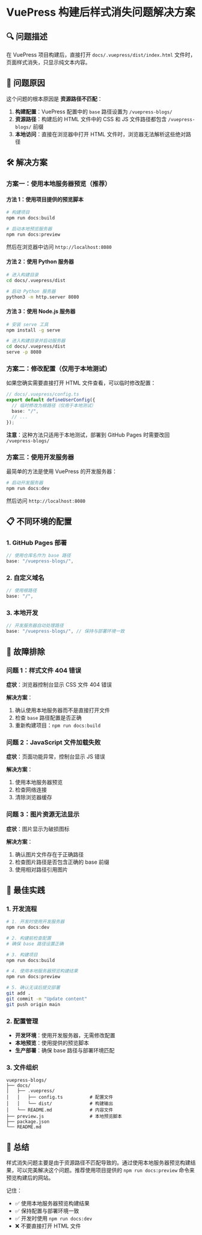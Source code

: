 # VuePress 构建后样式消失问题解决方案

## 🔍 问题描述

在 VuePress 项目构建后，直接打开 `docs/.vuepress/dist/index.html` 文件时，页面样式消失，只显示纯文本内容。

## 🎯 问题原因

这个问题的根本原因是 **资源路径不匹配**：

1. **构建配置**：VuePress 配置中的 `base` 路径设置为 `/vuepress-blogs/`
2. **资源路径**：构建后的 HTML 文件中的 CSS 和 JS 文件路径都包含 `/vuepress-blogs/` 前缀
3. **本地访问**：直接在浏览器中打开 HTML 文件时，浏览器无法解析这些绝对路径

## 🛠️ 解决方案

### 方案一：使用本地服务器预览（推荐）

#### 方法 1：使用项目提供的预览脚本

```bash
# 构建项目
npm run docs:build

# 启动本地预览服务器
npm run docs:preview
```

然后在浏览器中访问 `http://localhost:8080`

#### 方法 2：使用 Python 服务器

```bash
# 进入构建目录
cd docs/.vuepress/dist

# 启动 Python 服务器
python3 -m http.server 8080
```

#### 方法 3：使用 Node.js 服务器

```bash
# 安装 serve 工具
npm install -g serve

# 进入构建目录并启动服务器
cd docs/.vuepress/dist
serve -p 8080
```

### 方案二：修改配置（仅用于本地测试）

如果您确实需要直接打开 HTML 文件查看，可以临时修改配置：

```typescript
// docs/.vuepress/config.ts
export default defineUserConfig({
  // 临时修改为根路径（仅用于本地测试）
  base: "/",
  // ...
});
```

**注意**：这种方法只适用于本地测试，部署到 GitHub Pages 时需要改回 `/vuepress-blogs/`

### 方案三：使用开发服务器

最简单的方法是使用 VuePress 的开发服务器：

```bash
# 启动开发服务器
npm run docs:dev
```

然后访问 `http://localhost:8080`

## 📋 不同环境的配置

### 1. GitHub Pages 部署

```typescript
// 使用仓库名作为 base 路径
base: "/vuepress-blogs/",
```

### 2. 自定义域名

```typescript
// 使用根路径
base: "/",
```

### 3. 本地开发

```typescript
// 开发服务器自动处理路径
base: "/vuepress-blogs/", // 保持与部署环境一致
```

## 🔧 故障排除

### 问题 1：样式文件 404 错误

**症状**：浏览器控制台显示 CSS 文件 404 错误

**解决方案**：

1. 确认使用本地服务器而不是直接打开文件
2. 检查 `base` 路径配置是否正确
3. 重新构建项目：`npm run docs:build`

### 问题 2：JavaScript 文件加载失败

**症状**：页面功能异常，控制台显示 JS 错误

**解决方案**：

1. 使用本地服务器预览
2. 检查网络连接
3. 清除浏览器缓存

### 问题 3：图片资源无法显示

**症状**：图片显示为破损图标

**解决方案**：

1. 确认图片文件存在于正确路径
2. 检查图片路径是否包含正确的 base 前缀
3. 使用相对路径引用图片

## 📝 最佳实践

### 1. 开发流程

```bash
# 1. 开发时使用开发服务器
npm run docs:dev

# 2. 构建前检查配置
# 确保 base 路径设置正确

# 3. 构建项目
npm run docs:build

# 4. 使用本地服务器预览构建结果
npm run docs:preview

# 5. 确认无误后提交部署
git add .
git commit -m "Update content"
git push origin main
```

### 2. 配置管理

- **开发环境**：使用开发服务器，无需修改配置
- **本地预览**：使用提供的预览脚本
- **生产部署**：确保 base 路径与部署环境匹配

### 3. 文件组织

```
vuepress-blogs/
├── docs/
│   ├── .vuepress/
│   │   ├── config.ts          # 配置文件
│   │   └── dist/              # 构建输出
│   └── README.md              # 内容文件
├── preview.js                 # 本地预览脚本
├── package.json
└── README.md
```

## 🎉 总结

样式消失问题主要是由于资源路径不匹配导致的。通过使用本地服务器预览构建结果，可以完美解决这个问题。推荐使用项目提供的 `npm run docs:preview` 命令来预览构建后的网站。

记住：

- ✅ 使用本地服务器预览构建结果
- ✅ 保持配置与部署环境一致
- ✅ 开发时使用 `npm run docs:dev`
- ❌ 不要直接打开 HTML 文件
